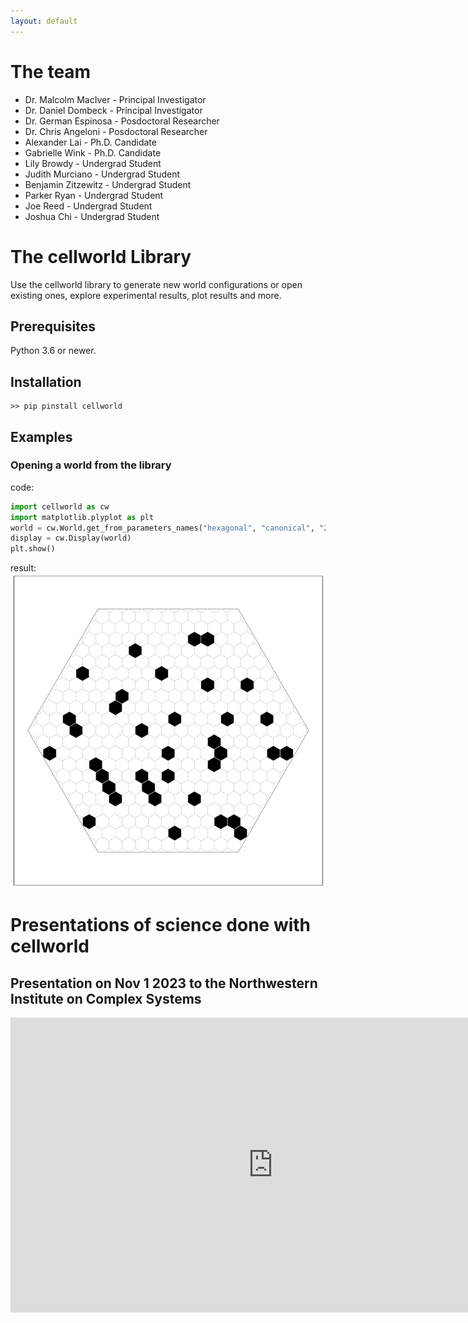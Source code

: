 ```yaml
---
layout: default
---
```


# The team
* Dr. Malcolm MacIver - Principal Investigator
* Dr. Daniel Dombeck - Principal Investigator
* Dr. German Espinosa - Posdoctoral Researcher
* Dr. Chris Angeloni - Posdoctoral Researcher
* Alexander Lai - Ph.D. Candidate
* Gabrielle Wink - Ph.D. Candidate
* Lily Browdy - Undergrad Student
* Judith Murciano - Undergrad Student
* Benjamin Zitzewitz - Undergrad Student
* Parker Ryan - Undergrad Student
* Joe Reed - Undergrad Student
* Joshua Chi - Undergrad Student

<!---
# Public datasets
1. [Mus Musculus in mid entropy environment (21_05)](https://www.google.com)
2. [Mus Musculus and Robot (aversive) in mid entropy environment (21_05)](https://www.google.com)
3. [Mus Musculus in open environment (00_00)](https://www.google.com)
4. [Peromyscus Maniculatus in mid entropy environment (21_05)](https://www.google.com)
5. [Peromyscus Maniculatus and Robot (aversive) in mid entropy environment (21_05)](https://www.google.com)
6. [Peromyscus Maniculatus environment (00_00)](https://www.google.com)
-->

# The cellworld Library
Use the cellworld library to generate new world configurations or open existing ones, explore experimental results, plot results and more.

## Prerequisites
Python 3.6 or newer.

## Installation
```shell
>> pip pinstall cellworld
```

## Examples

### Opening a world from the library
code:
```python
import cellworld as cw
import matplotlib.plyplot as plt
world = cw.World.get_from_parameters_names("hexagonal", "canonical", "21_05")
display = cw.Display(world)
plt.show()
```
result:
![world21_05](assets/img/21_05.png)

# Presentations of science done with cellworld
## Presentation on Nov 1 2023 to the Northwestern Institute on Complex Systems

<iframe width="840" height="472" src="https://www.youtube.com/embed/vINeoZ1Tm1E?si=IxzZ7CnVO0HoTXW9" title="YouTube video player" frameborder="0" allow="accelerometer; autoplay; clipboard-write; encrypted-media; gyroscope; picture-in-picture; web-share" allowfullscreen></iframe>
